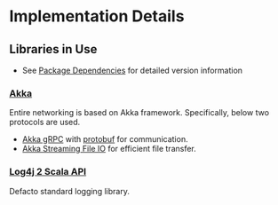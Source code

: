 # Implementation Details

## Libraries in Use

* See [Package Dependencies](dep.md) for detailed version information

### [Akka](https://akka.io/)
Entire networking is based on Akka framework. Specifically, below two protocols are used.

* [Akka gRPC](https://github.com/akka/akka-grpc)  with [protobuf](https://developers.google.com/protocol-buffers) for communication.
* [Akka Streaming File IO](https://doc.akka.io/docs/akka/current/stream/stream-io.html#streaming-file-io) for efficient file transfer.

### [Log4j 2 Scala API](https://logging.apache.org/log4j/2.x/manual/scala-api.html)
Defacto standard logging library.

